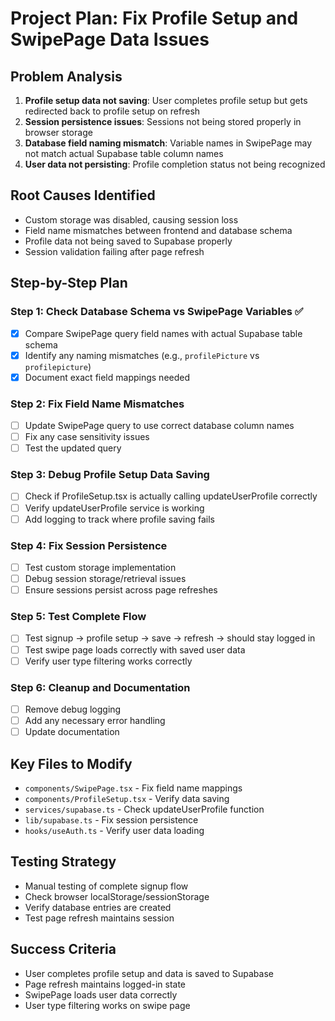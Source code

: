 # Project Plan: Fix Profile Setup and SwipePage Data Issues

## Problem Analysis
1. **Profile setup data not saving**: User completes profile setup but gets redirected back to profile setup on refresh
2. **Session persistence issues**: Sessions not being stored properly in browser storage
3. **Database field naming mismatch**: Variable names in SwipePage may not match actual Supabase table column names
4. **User data not persisting**: Profile completion status not being recognized

## Root Causes Identified
- Custom storage was disabled, causing session loss
- Field name mismatches between frontend and database schema
- Profile data not being saved to Supabase properly
- Session validation failing after page refresh

## Step-by-Step Plan

### Step 1: Check Database Schema vs SwipePage Variables ✅
- [x] Compare SwipePage query field names with actual Supabase table schema
- [x] Identify any naming mismatches (e.g., `profilePicture` vs `profilepicture`)
- [x] Document exact field mappings needed

### Step 2: Fix Field Name Mismatches 
- [ ] Update SwipePage query to use correct database column names
- [ ] Fix any case sensitivity issues
- [ ] Test the updated query

### Step 3: Debug Profile Setup Data Saving
- [ ] Check if ProfileSetup.tsx is actually calling updateUserProfile correctly
- [ ] Verify updateUserProfile service is working
- [ ] Add logging to track where profile saving fails

### Step 4: Fix Session Persistence
- [ ] Test custom storage implementation
- [ ] Debug session storage/retrieval issues
- [ ] Ensure sessions persist across page refreshes

### Step 5: Test Complete Flow
- [ ] Test signup → profile setup → save → refresh → should stay logged in
- [ ] Test swipe page loads correctly with saved user data
- [ ] Verify user type filtering works correctly

### Step 6: Cleanup and Documentation
- [ ] Remove debug logging
- [ ] Add any necessary error handling
- [ ] Update documentation

## Key Files to Modify
- `components/SwipePage.tsx` - Fix field name mappings
- `components/ProfileSetup.tsx` - Verify data saving
- `services/supabase.ts` - Check updateUserProfile function
- `lib/supabase.ts` - Fix session persistence
- `hooks/useAuth.ts` - Verify user data loading

## Testing Strategy
- Manual testing of complete signup flow
- Check browser localStorage/sessionStorage
- Verify database entries are created
- Test page refresh maintains session

## Success Criteria
- User completes profile setup and data is saved to Supabase
- Page refresh maintains logged-in state
- SwipePage loads user data correctly
- User type filtering works on swipe page